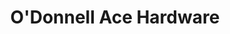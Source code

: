 ---
title: "O'Donnell Ace Hardware"
url: /des-moines/odonnell-ace-hardware-university-avenue/
shop: hardware
---